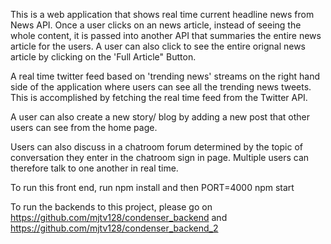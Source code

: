 This is a web application that shows real time current headline news from News API. 
Once a user clicks on an news article, instead of seeing the whole content, it is passed into another API that summaries the entire news article for the users. 
A user can also click to see the entire orignal news article by clicking on the 'Full Article" Button. 

A real time twitter feed based on 'trending news' streams on the right hand side of the application where users can see all the trending news tweets. This is accomplished by fetching the real time feed from the Twitter API. 

A user can also create a new story/ blog by adding a new post that other users can see from the home page. 

Users can also discuss in a chatroom forum determined by the topic of conversation they enter in the chatroom sign in page. Multiple users can therefore talk to one another in real time. 

To run this front end, run npm install and then PORT=4000 npm start

To run the backends to this project, please go on https://github.com/mjtv128/condenser_backend and https://github.com/mjtv128/condenser_backend_2


